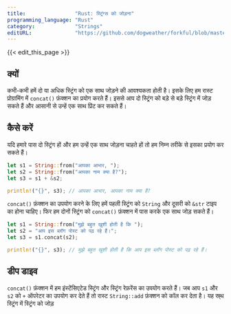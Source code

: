 ```yaml
---
title:                "Rust: स्ट्रिंग्स को जोड़ना"
programming_language: "Rust"
category:             "Strings"
editURL:              "https://github.com/dogweather/forkful/blob/master/content/hi/rust/concatenating-strings.md"
---
```


{{< edit_this_page >}}

## क्यों

कभी-कभी हमें दो या अधिक स्ट्रिंग को एक साथ जोड़ने की आवश्यकता होती है। इसके लिए हम रास्ट प्रोग्रामिंग में `concat()` फ़ंक्शन का प्रयोग करते हैं। इससे आप दो स्ट्रिंग को बड़े से बड़े स्ट्रिंग में जोड़ सकते हैं और आसानी से उन्हें एक साथ प्रिंट कर सकते हैं।

## कैसे करें

यदि हमारे पास दो स्ट्रिंग हों और हम उन्हें एक साथ जोड़ना चाहते हों तो हम निम्न तरीके से इसका प्रयोग कर सकते हैं।

```Rust
let s1 = String::from("आपका आभार, ");
let s2 = String::from("आपका नाम क्या है?");
let s3 = s1 + &s2;

println!("{}", s3); // आपका आभार, आपका नाम क्या है?
```

`concat()` फ़ंक्शन का उपयोग करने के लिए हमें पहली स्ट्रिंग को `String` और दूसरी को `&str` टाइप का होना चाहिए। फिर हम दोनों स्ट्रिंग को `concat()` फ़ंक्शन में पास करके एक साथ जोड़ सकते हैं।

```Rust
let s1 = String::from("मुझे बहुत खुशी होती है कि ");
let s2 = "आप इस ब्लॉग पोस्ट को पढ़ रहे हैं।";
let s3 = s1.concat(s2);

println!("{}", s3); // मुझे बहुत खुशी होती है कि आप इस ब्लॉग पोस्ट को पढ़ रहे हैं। 
```

## डीप डाइव

`concat()` फ़ंक्शन में हम इंस्टेंसिएटेड स्ट्रिंग और स्ट्रिंग रेफ़रेंस का उपयोग करते हैं। जब आप `s1` और `s2` को `+` ऑपरेटर का उपयोग कर देते हैं तो रास्ट `String::add` फ़ंक्शन को कॉल कर देता है। यह स्र्थ स्ट्रिंग में स्ट्रिंग को जोड़